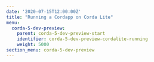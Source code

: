 ```yaml
---
date: '2020-07-15T12:00:00Z'
title: "Running a Cordapp on Corda Lite"
menu:
  corda-5-dev-preview:
    parent: corda-5-dev-preview-start
    identifier: corda-5-dev-preview-cordalite-running
    weight: 5000
section_menu: corda-5-dev-preview
---
```

